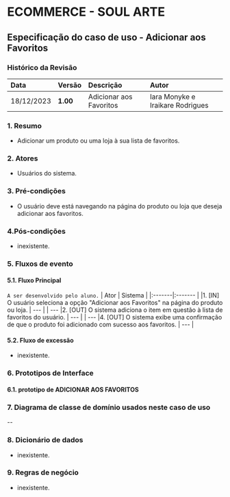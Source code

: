 # ECOMMERCE - SOUL ARTE

## Especificação do caso de uso - Adicionar aos Favoritos
### Histórico da Revisão
|  Data  | Versão | Descrição | Autor |
|:-------|:-------|:----------|:------|
| 18/12/2023 | **1.00** | Adicionar aos Favoritos | Iara Monyke e Iraikare Rodrigues |


### 1. Resumo 
- Adicionar um produto ou uma loja à sua lista de favoritos.
  
### 2. Atores 
- Usuários do sistema.

### 3. Pré-condições
- O usuário deve está navegando na página do produto ou loja que deseja adicionar aos favoritos.

### 4.Pós-condições
- inexistente.


### 5. Fluxos de evento

#### 5.1. Fluxo Principal 
`A ser desenvolvido pelo aluno.`
|  Ator  | Sistema |
|:-------|:------- |
|1. [IN] O usuário seleciona a opção "Adicionar aos Favoritos" na página do produto ou loja. | --- |
| --- |2. [OUT] O sistema adiciona o item em questão à lista de favoritos do usuário. | --- |
| --- |4.  [OUT] O sistema exibe uma confirmação de que o produto foi adicionado com sucesso aos favoritos. | --- |


#### 5.2. Fluxo de excessão
- inexistente.


### 6. Prototipos de Interface
#### 6.1. prototipo de ADICIONAR AOS FAVORITOS


### 7. Diagrama de classe de domínio usados neste caso de uso
--

### 8. Dicionário de dados
- inexistente.


### 9. Regras de negócio
- inexistente.
